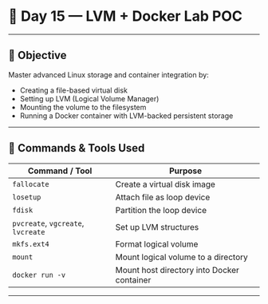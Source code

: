 # 🐳 Day 15 — LVM + Docker Lab POC

---

## 🎯 Objective

Master advanced Linux storage and container integration by:

- Creating a file-based virtual disk
- Setting up LVM (Logical Volume Manager)
- Mounting the volume to the filesystem
- Running a Docker container with LVM-backed persistent storage

---

## 📌 Commands & Tools Used

| Command / Tool       | Purpose                                           |
|----------------------|---------------------------------------------------|
| `fallocate`          | Create a virtual disk image                       |
| `losetup`            | Attach file as loop device                        |
| `fdisk`              | Partition the loop device                         |
| `pvcreate`, `vgcreate`, `lvcreate` | Set up LVM structures              |
| `mkfs.ext4`          | Format logical volume                             |
| `mount`              | Mount logical volume to a directory               |
| `docker run -v`      | Mount host directory into Docker container        |

---




